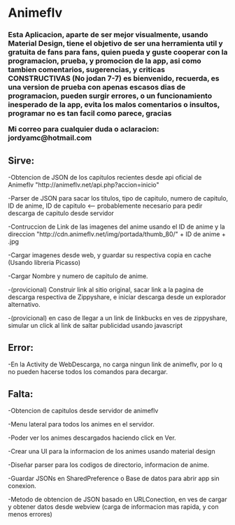 # Animeflv 
<h3>Esta Aplicacion, aparte de ser mejor visualmente, usando Material Design, tiene el objetivo de ser una herramienta util y gratuita de fans para fans, quien pueda y guste cooperar con la programacion, prueba, y promocion de la app, asi como tambien comentarios, sugerencias, y criticas CONSTRUCTIVAS (No jodan 7-7) es bienvenido, recuerda, es una version de prueba con apenas escasos dias de programacion, pueden surgir errores, o un funcionamiento inesperado de la app, evita los malos comentarios o insultos, programar no es tan facil como parece, gracias</3>
<p>Mi correo para cualquier duda o aclaracion: jordyamc@hotmail.com</p>
<p></p>
<p><b><h2>Sirve:</h2></b></p>
<p>-Obtencion de JSON de los capitulos recientes desde api oficial de Animeflv "http://animeflv.net/api.php?accion=inicio"</p>
<p>-Parser de JSON para sacar los titulos, tipo de capitulo, numero de capitulo, ID de anime, ID de capitulo <-- probablemente necesario para pedir descarga de capitulo desde servidor</p>
<p>-Contruccion de Link de las imagenes del anime usando el ID de anime y la direccion "http://cdn.animeflv.net/img/portada/thumb_80/" + ID de anime + .jpg</p>
<p>-Cargar imagenes desde web, y guardar su respectiva copia en cache (Usando libreria Picasso)</p>
<p>-Cargar Nombre y numero de capitulo de anime.</p>
<p>-(provicional) Construir link al sitio original, sacar link a la pagina de descarga respectiva de Zippyshare, e iniciar descarga desde un explorador alternativo.</p>
<p>-(provicional) en caso de llegar a un link de linkbucks en ves de zippyshare, simular un click al link de saltar publicidad usando javascript</p>

<p><b><h2>Error:</h2></b></p>
<p>-En la Activity de WebDescarga, no carga ningun link de animeflv, por lo q no pueden hacerse todos los comandos para decargar.

<p><b><h2>Falta:</h2></b></p>
<p>-Obtencion de capitulos desde servidor de animeflv
<p>-Menu lateral para todos los animes en el servidor.
<p>-Poder ver los animes descargados haciendo click en Ver.
<p>-Crear una UI para la informacion de los animes usando material design
<p>-Diseñar parser para los codigos de directorio, informacion de anime.
<p>-Guardar JSONs en SharedPreference o Base de datos para abrir app sin conexion.
<p>-Metodo de obtencion de JSON basado en URLConection, en ves de cargar y obtener datos desde webview (carga de informacion mas rapida, y con menos errores)
